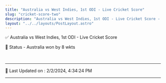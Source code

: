 ```yaml
---
title: "Australia vs West Indies, 1st ODI - Live Cricket Score"
slug: "cricket-score-two"
description: "Australia vs West Indies, 1st ODI - Live Cricket Score - Australia won by 8 wkts."
layout: "../../layouts/PostLayout.astro"
--- 
```


✅ Australia vs West Indies, 1st ODI - Live Cricket Score

📑 Status - Australia won by 8 wkts

<br />

***

📝 Last Updated on : 2/2/2024, 4:34:24 PM

***

